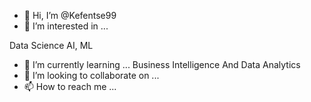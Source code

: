- 👋 Hi, I’m @Kefentse99
- 👀 I’m interested in ...

Data Science  AI, ML

- 🌱 I’m currently learning ... Business Intelligence And Data Analytics
- 💞️ I’m looking to collaborate on ...
- 📫 How to reach me ...

<!---
Kefentse99/Kefentse99 is a ✨ special ✨ repository because its `README.md` (this file) appears on your GitHub profile.
You can click the Preview link to take a look at your changes.
--->
